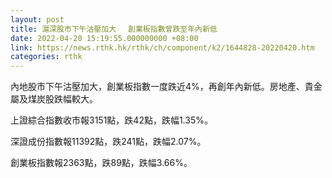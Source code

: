 ```yaml
---
layout: post
title: 滬深股市下午沽壓加大　 創業板指數曾跌至年內新低
date: 2022-04-20 15:19:55.000000000 +08:00
link: https://news.rthk.hk/rthk/ch/component/k2/1644828-20220420.htm
categories: rthk
---
```


內地股市下午沽壓加大，創業板指數一度跌近4%，再創年內新低。房地產、貴金屬及煤炭股跌幅較大。

上證綜合指數收市報3151點，跌42點，跌幅1.35%。

深證成份指數報11392點，跌241點，跌幅2.07%。

創業板指數報2363點，跌89點，跌幅3.66%。
